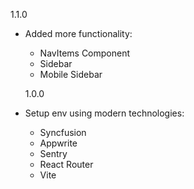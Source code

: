 1.1.0

- Added more functionality:

  - NavItems Component
  - Sidebar
  - Mobile Sidebar

  1.0.0

- Setup env using modern technologies:
  - Syncfusion
  - Appwrite
  - Sentry
  - React Router
  - Vite

